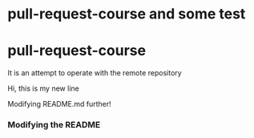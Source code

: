 
# pull-request-course and some test

# pull-request-course


It is an attempt to operate with the remote repository


Hi, this is my new line

Modifying README.md further!


### Modifying the README



